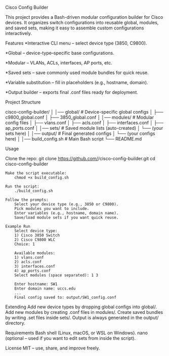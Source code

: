 Cisco Config Builder

This project provides a Bash-driven modular configuration builder for Cisco devices.
It organizes switch configurations into reusable global, modules, and saved sets, making it easy to assemble custom configurations interactively.

Features
*Interactive CLI menu – select device type (3850, C9800).

*Global – device-type–specific base configurations.

*Modular – VLANs, ACLs, interfaces, AP ports, etc.

*Saved sets – save commonly used module bundles for quick reuse.

*Variable substitution – fill in placeholders (e.g., hostname, domain).

*Output builder – exports final .conf files ready for deployment.

Project Structure

cisco-config-builder/
│
│── global/                 # Device-specific global configs
│   ├── c9800_global.conf
│   ├── 3850_global.conf
│
│── modules/                # Modular config files
│   ├── vlans.conf
│   ├── acls.conf
│   ├── interfaces.conf
│   ├── ap_ports.conf
│
│── sets/                   # Saved module lists (auto-created)
│   └── (your sets here)
│
│── output/                 # Final generated configs
│   └── (your configs here)
│
│── build_config.sh          # Main Bash script
└── README.md

Usage

Clone the repo:
    git clone https://github.com/<your-username>/cisco-config-builder.git
     cd cisco-config-builder

    Make the script executable:
        chmod +x build_config.sh

    Run the script:
        ./build_config.sh

    Follow the prompts:
        Select your device type (e.g., 3850 or C9800).
        Pick modules you want to include.
        Enter variables (e.g., hostname, domain name).
        Save/load module sets if you want quick reuse.

    Example Run
        Select device type:
        1) Cisco 3850 Switch
        2) Cisco C9800 WLC
        Choice: 1

        Available modules:
        1) vlans.conf
        2) acls.conf
        3) interfaces.conf
        4) ap_ports.conf
        Select modules (space separated): 1 3

        Enter hostname: SW1
        Enter domain name: uccs.edu
        ...
        Final config saved to: output/SW1_config.conf

Extending
    Add new device types by dropping global configs into global/.
    Add new modules by creating .conf files in modules/.
    Create saved bundles by writing .set files inside sets/.
    Output is always generated in the output/ directory.

Requirements
    Bash shell (Linux, macOS, or WSL on Windows).
    nano (optional – used if you want to edit sets from inside the script).

License
    MIT – use, share, and improve freely.